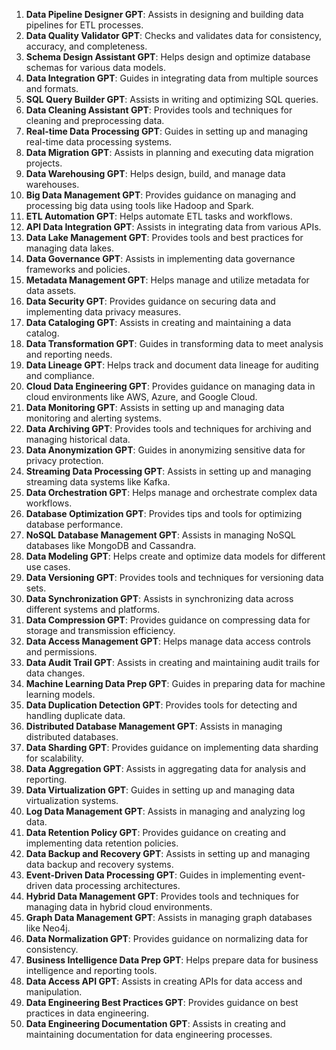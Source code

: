 1. **Data Pipeline Designer GPT**: Assists in designing and building data pipelines for ETL processes.
2. **Data Quality Validator GPT**: Checks and validates data for consistency, accuracy, and completeness.
3. **Schema Design Assistant GPT**: Helps design and optimize database schemas for various data models.
4. **Data Integration GPT**: Guides in integrating data from multiple sources and formats.
5. **SQL Query Builder GPT**: Assists in writing and optimizing SQL queries.
6. **Data Cleaning Assistant GPT**: Provides tools and techniques for cleaning and preprocessing data.
7. **Real-time Data Processing GPT**: Guides in setting up and managing real-time data processing systems.
8. **Data Migration GPT**: Assists in planning and executing data migration projects.
9. **Data Warehousing GPT**: Helps design, build, and manage data warehouses.
10. **Big Data Management GPT**: Provides guidance on managing and processing big data using tools like Hadoop and Spark.
11. **ETL Automation GPT**: Helps automate ETL tasks and workflows.
12. **API Data Integration GPT**: Assists in integrating data from various APIs.
13. **Data Lake Management GPT**: Provides tools and best practices for managing data lakes.
14. **Data Governance GPT**: Assists in implementing data governance frameworks and policies.
15. **Metadata Management GPT**: Helps manage and utilize metadata for data assets.
16. **Data Security GPT**: Provides guidance on securing data and implementing data privacy measures.
17. **Data Cataloging GPT**: Assists in creating and maintaining a data catalog.
18. **Data Transformation GPT**: Guides in transforming data to meet analysis and reporting needs.
19. **Data Lineage GPT**: Helps track and document data lineage for auditing and compliance.
20. **Cloud Data Engineering GPT**: Provides guidance on managing data in cloud environments like AWS, Azure, and Google Cloud.
21. **Data Monitoring GPT**: Assists in setting up and managing data monitoring and alerting systems.
22. **Data Archiving GPT**: Provides tools and techniques for archiving and managing historical data.
23. **Data Anonymization GPT**: Guides in anonymizing sensitive data for privacy protection.
24. **Streaming Data Processing GPT**: Assists in setting up and managing streaming data systems like Kafka.
25. **Data Orchestration GPT**: Helps manage and orchestrate complex data workflows.
26. **Database Optimization GPT**: Provides tips and tools for optimizing database performance.
27. **NoSQL Database Management GPT**: Assists in managing NoSQL databases like MongoDB and Cassandra.
28. **Data Modeling GPT**: Helps create and optimize data models for different use cases.
29. **Data Versioning GPT**: Provides tools and techniques for versioning data sets.
30. **Data Synchronization GPT**: Assists in synchronizing data across different systems and platforms.
31. **Data Compression GPT**: Provides guidance on compressing data for storage and transmission efficiency.
32. **Data Access Management GPT**: Helps manage data access controls and permissions.
33. **Data Audit Trail GPT**: Assists in creating and maintaining audit trails for data changes.
34. **Machine Learning Data Prep GPT**: Guides in preparing data for machine learning models.
35. **Data Duplication Detection GPT**: Provides tools for detecting and handling duplicate data.
36. **Distributed Database Management GPT**: Assists in managing distributed databases.
37. **Data Sharding GPT**: Provides guidance on implementing data sharding for scalability.
38. **Data Aggregation GPT**: Assists in aggregating data for analysis and reporting.
39. **Data Virtualization GPT**: Guides in setting up and managing data virtualization systems.
40. **Log Data Management GPT**: Assists in managing and analyzing log data.
41. **Data Retention Policy GPT**: Provides guidance on creating and implementing data retention policies.
42. **Data Backup and Recovery GPT**: Assists in setting up and managing data backup and recovery systems.
43. **Event-Driven Data Processing GPT**: Guides in implementing event-driven data processing architectures.
44. **Hybrid Data Management GPT**: Provides tools and techniques for managing data in hybrid cloud environments.
45. **Graph Data Management GPT**: Assists in managing graph databases like Neo4j.
46. **Data Normalization GPT**: Provides guidance on normalizing data for consistency.
47. **Business Intelligence Data Prep GPT**: Helps prepare data for business intelligence and reporting tools.
48. **Data Access API GPT**: Assists in creating APIs for data access and manipulation.
49. **Data Engineering Best Practices GPT**: Provides guidance on best practices in data engineering.
50. **Data Engineering Documentation GPT**: Assists in creating and maintaining documentation for data engineering processes.
```